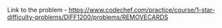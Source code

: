 Link to the problem - https://www.codechef.com/practice/course/1-star-difficulty-problems/DIFF1200/problems/REMOVECARDS
